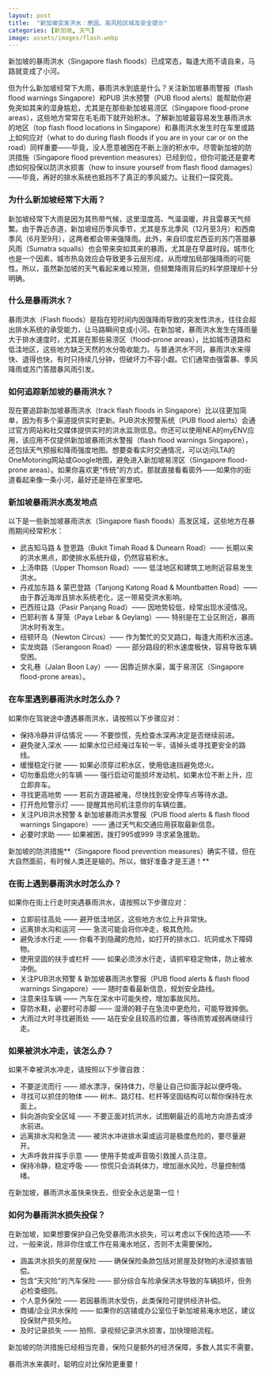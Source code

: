 ```yaml
---
layout: post
title:  "新加坡突发洪水：原因、高风险区域及安全提示"
categories: [新加坡, 天气]
image: assets/images/flash.webp
---
```


新加坡的暴雨洪水（Singapore flash floods）已成常态，每逢大雨不请自来，马路就变成了小河。

但为什么新加坡经常下大雨，暴雨洪水到底是什么？关注新加坡暴雨警报（flash flood warnings Singapore）和PUB 洪水预警（PUB flood alerts）能帮助你避免突如其来的湿身尴尬，尤其是在那些新加坡易涝区（Singapore flood-prone areas），这些地方常常在毛毛雨下就开始积水。了解新加坡最容易发生暴雨洪水的地区（top flash flood locations in Singapore）和暴雨洪水发生时在车里或路上如何应对（what to do during flash floods if you are in your car or on the road）同样重要——毕竟，没人愿意被困在不断上涨的积水中。尽管新加坡的防洪措施（Singapore flood prevention measures）已经到位，但你可能还是要考虑如何投保以防洪水损害（how to insure yourself from flash flood damages）——毕竟，再好的排水系统也抵挡不了真正的季风威力。让我们一探究竟。

### 为什么新加坡经常下大雨？

新加坡经常下大雨是因为其热带气候，这里湿度高、气温温暖，并且雷暴天气频繁。由于靠近赤道，新加坡经历季风季节，尤其是东北季风（12月至3月）和西南季风（6月至9月），这两者都会带来强降雨。此外，来自印度尼西亚的苏门答腊暴风雨（Sumatra squalls）也会带来突如其来的暴雨，尤其是在早晨时段。城市化也是一个因素，城市热岛效应会导致更多云层形成，从而增加局部强降雨的可能性。所以，虽然新加坡的天气看起来难以预测，但频繁降雨背后的科学原理却十分明确。

### 什么是暴雨洪水？

暴雨洪水（Flash floods）是指在短时间内因强降雨导致的突发性洪水，往往会超出排水系统的承受能力，让马路瞬间变成小河。在新加坡，暴雨洪水发生在降雨量大于排水速度时，尤其是在那些易涝区（flood-prone areas），比如城市道路和低洼地区，这些地方缺乏天然的水分吸收能力。与普通洪水不同，暴雨洪水来得快、退得也快，有时只持续几分钟，但破坏力不容小觑。它们通常由强雷暴、季风降雨或苏门答腊暴风雨引发。

### 如何追踪新加坡的暴雨洪水？
现在要追踪新加坡暴雨洪水（track flash floods in Singapore）比以往更加简单，因为有多个渠道提供实时更新。PUB洪水预警系统（PUB flood alerts）会通过官方网站和社交媒体提供实时的洪水监测信息。你还可以使用NEA的myENV应用，该应用不仅提供新加坡暴雨洪水警报（flash flood warnings Singapore），还包括天气预报和降雨强度地图。想要查看实时交通情况，可以访问LTA的OneMotoring网站或Google地图，避免进入新加坡易涝区（Singapore flood-prone areas）。如果你喜欢更“传统”的方式，那就直接看看窗外——如果你的街道看起来像一条小河，最好还是待在家里吧。

### 新加坡暴雨洪水高发地点

以下是一些新加坡暴雨洪水（Singapore flash floods）高发区域，这些地方在暴雨期间经常积水：

+ 武吉知马路 & 登恩路（Bukit Timah Road & Dunearn Road）—— 长期以来的洪水黑点，即使排水系统升级，仍然容易积水。
+ 上汤申路（Upper Thomson Road）—— 低洼地区和建筑工地附近容易发生洪水。
+ 丹戎加东路 & 蒙巴登路（Tanjong Katong Road & Mountbatten Road）—— 由于靠近海岸且排水系统老化，这一带易受洪水影响。
+ 巴西班让路（Pasir Panjang Road）—— 因地势较低，经常出现水浸情况。
+ 巴耶利峇 & 芽笼（Paya Lebar & Geylang）—— 特别是在工业区附近，暴雨洪水时有发生。
+ 纽顿环岛（Newton Circus）—— 作为繁忙的交叉路口，每逢大雨积水迅速。
+ 实龙岗路（Serangoon Road）—— 部分路段的积水速度极快，容易导致车辆受困。
+ 文礼巷（Jalan Boon Lay）—— 因靠近排水渠，属于易涝区（Singapore flood-prone areas）。

### 在车里遇到暴雨洪水时怎么办？

如果你在驾驶途中遭遇暴雨洪水，请按照以下步骤应对：
+ 保持冷静并评估情况 —— 不要惊慌，先检查水深再决定是否继续前进。
+ 避免驶入深水 —— 如果水位已经淹过车轮一半，请掉头或寻找更安全的路线。
+ 缓慢稳定行驶 —— 如果必须穿过积水区，使用低速挡避免熄火。
+ 切勿重启熄火的车辆 —— 强行启动可能损坏发动机，如果水位不断上升，应立即弃车。
+ 寻找更高地势 —— 若前方道路被淹，尽快找到安全停车点等待水退。
+ 打开危险警示灯 —— 提醒其他司机注意你的车辆位置。
+ 关注PUB洪水预警 & 新加坡暴雨洪水警报（PUB flood alerts & flash flood warnings Singapore）—— 通过天气和交通应用获取最新信息。
+ 必要时求助 —— 如果被困，拨打995或999 寻求紧急援助。

新加坡的防洪措施**（Singapore flood prevention measures）确实不错，但在大自然面前，有时候人类还是输的。所以，做好准备才是王道！**

### 在街上遇到暴雨洪水时怎么办？

如果你在街上行走时突遇暴雨洪水，请按照以下步骤应对：
+ 立即前往高处 —— 避开低洼地区，这些地方水位上升非常快。
+ 远离排水沟和运河 —— 急流可能会将你冲走，极其危险。
+ 避免涉水行走 —— 你看不到隐藏的危险，如打开的排水口、坑洞或水下障碍物。
+ 使用坚固的扶手或栏杆 —— 如果必须涉水行走，请抓牢稳定物体，防止被水冲倒。
+ 关注PUB洪水预警 & 新加坡暴雨洪水警报（PUB flood alerts & flash flood warnings Singapore）—— 随时查看最新信息，规划安全路线。
+ 注意来往车辆 —— 汽车在深水中可能失控，增加事故风险。
+ 穿防水鞋，必要时可赤脚 —— 湿滑的鞋子在急流中更危险，可能导致摔倒。
+ 大雨过大时寻找避雨处 —— 站在安全且较高的位置，等待雨势减弱再继续行走。

### 如果被洪水冲走，该怎么办？

如果不幸被洪水冲走，请按照以下步骤自救：
+ 不要逆流而行 —— 顺水漂浮，保持体力，尽量让自己仰面浮起以便呼吸。
+ 寻找可以抓住的物体 —— 树木、路灯柱、栏杆等坚固结构可以帮你保持在水面上。
+ 斜向游向安全区域 —— 不要正面对抗洪水，试图朝最近的高地方向游去或涉水前进。
+ 远离排水沟和急流 —— 被洪水冲进排水渠或运河是极度危险的，要尽量避开。
+ 大声呼救并挥手示意 —— 使用手势或声音吸引救援人员注意。
+ 保持冷静，稳定呼吸 —— 惊慌只会消耗体力，增加溺水风险，尽量控制情绪。

在新加坡，暴雨洪水虽快来快去，但安全永远是第一位！

### 如何为暴雨洪水损失投保？

在新加坡，如果想要保护自己免受暴雨洪水损失，可以考虑以下保险选项——不过，一般来说，除非你住或工作在易淹水地区，否则不太需要保险。
+ 涵盖洪水损失的房屋保险 —— 确保保险条款包括对房屋及财物的水浸损害赔偿。
+ 包含“天灾险”的汽车保险 —— 部分综合车险承保洪水导致的车辆损坏，但务必检查细则。
+ 个人意外保险 —— 若因暴雨洪水受伤，此类保险可提供经济补偿。
+ 商铺/企业洪水保险 —— 如果你的店铺或办公室位于新加坡易淹水地区，建议投保财产损失险。
+ 及时记录损失 —— 拍照、录视频记录洪水损害，加快理赔流程。

新加坡的防洪措施已经相当完善，保险只是额外的经济保障，多数人其实不需要。

暴雨洪水来袭时，聪明应对比保险更重要！

